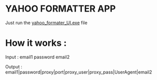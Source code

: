 # YAHOO FORMATTER APP
Just run the [yahoo_formater_UI.exe](https://github.com/flamma101/Yahoo_formatter/blob/main/build/exe.win-amd64-3.12/yahoo_formater_UI.exe) file

# How it works :

Input :
email1	password			email2

Output :
email1|password|proxy|port|proxy_user|proxy_pass|UserAgent|email2
